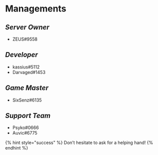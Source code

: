 # Managements

## _Server Owner_

* ZEUS#9558

## _**Developer**_

* kassius#5112
* Darvaged#1453

## _Game Master_

* SixSenz#6135

## _**Support Team**_

* Psyko#0666
* Auvic#6775

{% hint style="success" %}
Don’t hesitate to ask for a helping hand!
{% endhint %}
